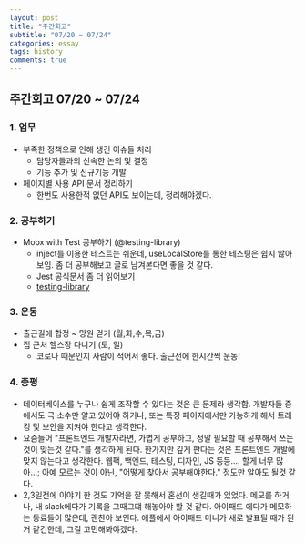 ```yaml
---
layout: post
title: "주간회고"
subtitle: "07/20 ~ 07/24"
categories: essay
tags: history
comments: true
---
```


## 주간회고 07/20 ~ 07/24

### 1. 업무

- 부족한 정책으로 인해 생긴 이슈들 처리
  - 담당자들과의 신속한 논의 및 결정
  - 기능 추가 및 신규기능 개발
- 페이지별 사용 API 문서 정리하기
  - 한번도 사용한적 없던 API도 보이는데, 정리해야겠다. 

### 2. 공부하기

- Mobx with Test 공부하기 (@testing-library)
  - inject를 이용한 테스트는 쉬운데, useLocalStore를 통한 테스팅은 쉽지 않아 보임. 좀 더 공부해보고 글로 남겨본다면 좋을 것 같다.
  - Jest 공식문서 좀 더 읽어보기
  - [testing-library](https://testing-library.com/docs/react-testing-library/example-intro) 

### 3. 운동
- 출근길에 합정 ~ 망원 걷기 (월,화,수,목,금)
- 집 근처 헬스장 다니기 (토, 일)
    - 코로나 때문인지 사람이 적어서 좋다. 출근전에 한시간씩 운동!

### 4. 총평

- 데이터베이스를 누구나 쉽게 조작할 수 있다는 것은 큰 문제라 생각함. 개발자들 중에서도 극 소수만 알고 있어야 하거나, 또는 특정 페이지에서만 가능하게 해서 트래킹 및 보안을 지켜야 한다고 생각한다.
- 요즘들어 "프론트엔드 개발자라면, 가볍게 공부하고, 정말 필요할 때 공부해서 쓰는 것이 맞는것 같다."를 생각하게 된다.
 한가지만 깊게 판다는 것은 프론트엔드 개발에 맞지 않는다고 생각한다. 웹팩, 백엔드, 테스팅, 디자인, JS 등등.... 할게 너무 많아...;
 아예 모르는 것이 아닌, "어떻게 찾아서 공부해야한다." 정도만 알아도 될것 같다.
- 2,3일전에 이야기 한 것도 기억을 잘 못해서 혼선이 생길때가 있었다. 메모를 하거나, 내 slack에다가 기록을 그때그떄 해놓아야 할 것 같다.
 아이패드 에다가 메모하는 동료들이 많은데, 괜찬아 보인다. 애플에서 아이패드 미니가 새로 발표될 때가 된거 같긴한데, 그걸 고민해봐야겠다. 
